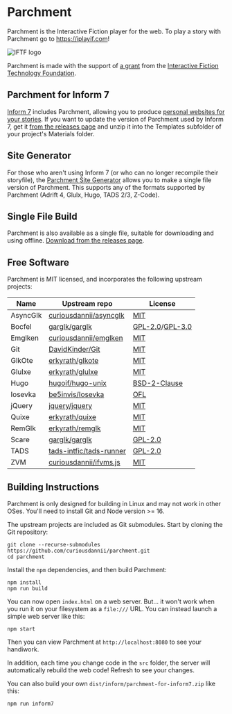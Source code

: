 Parchment
=========

Parchment is the Interactive Fiction player for the web. To play a story with Parchment go to <https://iplayif.com>!

![IFTF logo](tools/iftf-logo.png)

Parchment is made with the support of [a grant](https://blog.iftechfoundation.org/2024-02-18-announcing-iftf-grant-recipients.html) from the [Interactive Fiction Technology Foundation](https://iftechfoundation.org/).

Parchment for Inform 7
----------------------

[Inform 7](http://inform7.com/) includes Parchment, allowing you to produce [personal websites for your stories](http://inform7.com/book/WI_25_11.html). If you want to update the version of Parchment used by Inform 7, get it [from the releases page](https://github.com/curiousdannii/parchment/releases) and unzip it into the Templates subfolder of your project's Materials folder.

Site Generator
--------------

For those who aren't using Inform 7 (or who can no longer recompile their storyfile), the [Parchment Site Generator](https://iplayif.com/api/sitegen) allows you to make a single file version of Parchment. This supports any of the formats supported by Parchment (Adrift 4, Glulx, Hugo, TADS 2/3, Z-Code).

Single File Build
-----------------

Parchment is also available as a single file, suitable for downloading and using offline. [Download from the releases page](https://github.com/curiousdannii/parchment/releases).

Free Software
-------------

Parchment is MIT licensed, and incorporates the following upstream projects:

Name    | Upstream repo | License
------- | ------------- | -------
AsyncGlk | [curiousdannii/asyncglk](https://github.com/curiousdannii/asyncglk) | [MIT](https://github.com/curiousdannii/asyncglk/blob/master/LICENSE)
Bocfel  | [garglk/garglk](https://github.com/garglk/garglk) | [GPL-2.0](https://github.com/garglk/garglk/blob/master/terps/bocfel/COPYING.GPLv2)/[GPL-3.0](https://github.com/garglk/garglk/blob/master/terps/bocfel/COPYING.GPLv3)
Emglken | [curiousdannii/emglken](https://github.com/curiousdannii/emglken) | [MIT](https://github.com/curiousdannii/emglken/blob/master/LICENSE)
Git     | [DavidKinder/Git](https://github.com/DavidKinder/Git) | [MIT](https://github.com/DavidKinder/Git/blob/master/README.txt)
GlkOte  | [erkyrath/glkote](https://github.com/erkyrath/glkote) | [MIT](https://github.com/erkyrath/glkote/blob/master/LICENSE)
Glulxe  | [erkyrath/glulxe](https://github.com/erkyrath/glulxe) | [MIT](https://github.com/erkyrath/glulxe/blob/master/LICENSE)
Hugo    | [hugoif/hugo-unix](https://github.com/hugoif/hugo-unix) | [BSD-2-Clause](https://github.com/hugoif/hugo-unix/blob/master/License.txt)
Iosevka | [be5invis/Iosevka](https://github.com/be5invis/Iosevka) | [OFL](https://github.com/be5invis/Iosevka/blob/master/LICENSE.md)
jQuery  | [jquery/jquery](https://github.com/jquery/jquery) | [MIT](https://github.com/jquery/jquery/blob/main/LICENSE.txt)
Quixe   | [erkyrath/quixe](https://github.com/erkyrath/quixe) | [MIT](https://github.com/erkyrath/quixe/blob/master/LICENSE)
RemGlk  | [erkyrath/remglk](https://github.com/erkyrath/remglk) | [MIT](https://github.com/erkyrath/remglk/blob/master/LICENSE)
Scare   | [garglk/garglk](https://github.com/garglk/garglk) | [GPL-2.0](https://github.com/garglk/garglk/blob/master/terps/scare/COPYING)
TADS    | [tads-intfic/tads-runner](https://github.com/tads-intfic/tads-runner) | [GPL-2.0](https://github.com/tads-intfic/tads-runner/blob/master/COPYING)
ZVM     | [curiousdannii/ifvms.js](https://github.com/curiousdannii/ifvms.js) | [MIT](https://github.com/curiousdannii/ifvms.js/blob/master/LICENSE)

Building Instructions
---------------------

Parchment is only designed for building in Linux and may not work in other OSes. You'll need to install Git and Node version >= 16.

The upstream projects are included as Git submodules. Start by cloning the Git repository:

```
git clone --recurse-submodules https://github.com/curiousdannii/parchment.git
cd parchment
```

Install the `npm` dependencies, and then build Parchment:

```
npm install
npm run build
```

You can now open `index.html` on a web server. But... it won't work when you run it on your filesystem as a `file:///` URL. You can instead launch a simple web server like this:

```
npm start
```

Then you can view Parchment at `http://localhost:8080` to see your handiwork.

In addition, each time you change code in the `src` folder, the server will automatically rebuild the web code! Refresh to see your changes.

You can also build your own `dist/inform/parchment-for-inform7.zip` like this:

```
npm run inform7
```